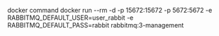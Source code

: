 docker command
docker run --rm -d -p 15672:15672 -p 5672:5672 -e RABBITMQ_DEFAULT_USER=user_rabbit -e RABBITMQ_DEFAULT_PASS=rabbit rabbitmq:3-management